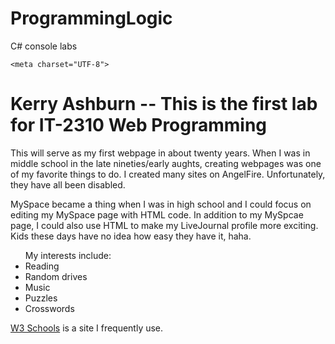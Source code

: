 # ProgrammingLogic
C# console labs

<!DOCTYPE html>
<html>
  <head>
    <title>Lab 1 - My First Web Page</title>

    <meta charset="UTF-8">

<meta name="author" content="Kerry Ashburn">

<meta name="description" content="This is a sample page created for Lab 1.">

<h1> Kerry Ashburn -- This is the first lab for IT-2310 Web Programming </h1>

<p>This will serve as my first webpage in about twenty years. When I was in middle school in the late nineties/early aughts, creating webpages was one of my favorite things to do. I created many sites on AngelFire. Unfortunately, they have all been disabled. </p>

<p>MySpace became a thing when I was in high school and I could focus on editing my MySpace page with HTML code. In addition to my MySpcae page, I could also use HTML to make my LiveJournal profile more exciting. Kids these days have no idea how easy they have it, haha. </p>

<ul> My interests include:
    <li>Reading</li>
    <li>Random drives</li>
    <li>Music</li>
    <li>Puzzles</li>
    <li>Crosswords</li>
</ul>

<a href='https://www.w3schools.com/'>W3 Schools</a> is a site I frequently use. 